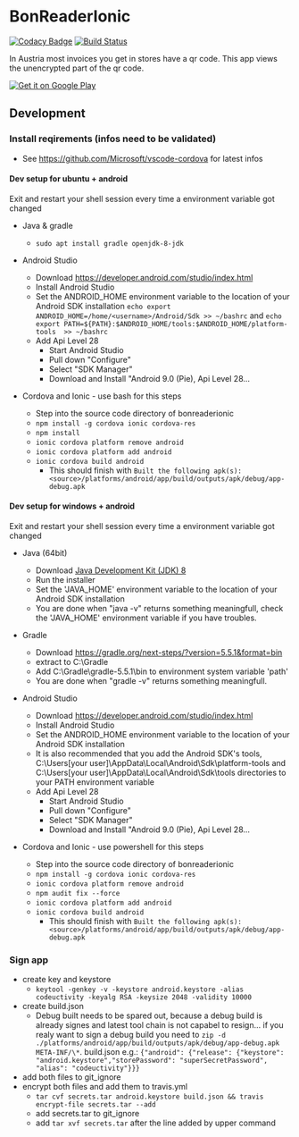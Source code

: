 # BonReaderIonic

[![Codacy Badge](https://api.codacy.com/project/badge/Grade/0c944d0993834feeb525db79ce0893cd)](https://app.codacy.com/app/stesee/BonReaderIonic?utm_source=github.com&utm_medium=referral&utm_content=Codeuctivity/BonReaderIonic&utm_campaign=Badge_Grade_Settings) [![Build Status](https://travis-ci.org/Codeuctivity/BonReaderIonic.svg?branch=master)](https://travis-ci.org/Codeuctivity/BonReaderIonic)

In Austria most invoices you get in stores have a qr code. This app views the unencrypted part of the qr code.

[![Get it on Google Play](https://play.google.com/intl/en_us/badges/images/generic/en_badge_web_generic.png)](https://play.google.com/store/apps/details?id=biz.seeland.bonreader&pcampaignid=MKT-Other-global-all-co-prtnr-py-PartBadge-Mar2515-1)

## Development

### Install reqirements (infos need to be validated)

* See https://github.com/Microsoft/vscode-cordova for latest infos

#### Dev setup for ubuntu + android

Exit and restart your shell session every time a environment variable got changed

* Java & gradle
  * `sudo apt install gradle openjdk-8-jdk`

* Android Studio
  * Download <https://developer.android.com/studio/index.html>
  * Install Android Studio
  * Set the ANDROID_HOME environment variable to the location of your Android SDK installation `echo export ANDROID_HOME=/home/<username>/Android/Sdk >> ~/bashrc` and `echo export PATH=${PATH}:$ANDROID_HOME/tools:$ANDROID_HOME/platform-tools  >> ~/bashrc`
  * Add Api Level 28
    * Start Android Studio
    * Pull down "Configure"
    * Select "SDK Manager"
    * Download and Install "Android 9.0 (Pie), Api Level 28...

* Cordova and Ionic - use bash for this steps
  * Step into the source code directory of bonreaderionic
  * `npm install -g cordova ionic cordova-res`
  * `npm install`
  * `ionic cordova platform remove android`
  * `ionic cordova platform add android`
  * `ionic cordova build android`
    * This should finish with `Built the following apk(s): <source>/platforms/android/app/build/outputs/apk/debug/app-debug.apk`

#### Dev setup for windows + android

Exit and restart your shell session every time a environment variable got changed

* Java (64bit)
  * Download [Java Development Kit (JDK) 8](https://www.oracle.com/technetwork/java/javase/downloads/jdk8-downloads-2133151.html)
  * Run the installer
  * Set the 'JAVA_HOME' environment variable to the location of your Android SDK installation
  * You are done when "java -v" returns something meaningfull, check the 'JAVA_HOME' environment variable if you have troubles.

* Gradle
  * Download <https://gradle.org/next-steps/?version=5.5.1&format=bin>
  * extract to C:\Gradle
  * Add C:\Gradle\gradle-5.5.1\bin to environment system variable 'path'
  * You are done when "gradle -v" returns something meaningfull.

* Android Studio
  * Download <https://developer.android.com/studio/index.html>
  * Install Android Studio
  * Set the ANDROID_HOME environment variable to the location of your Android SDK installation
  * It is also recommended that you add the Android SDK's tools, C:\Users\[your user]\AppData\Local\Android\Sdk\platform-tools and C:\Users\[your user]\AppData\Local\Android\Sdk\tools directories to your PATH environment variable
  * Add Api Level 28
    * Start Android Studio
    * Pull down "Configure"
    * Select "SDK Manager"
    * Download and Install "Android 9.0 (Pie), Api Level 28...

* Cordova and Ionic - use powershell for this steps
  * Step into the source code directory of bonreaderionic
  * `npm install -g cordova ionic cordova-res`
  * `ionic cordova platform remove android`
  * `npm audit fix --force`
  * `ionic cordova platform add android`
  * `ionic cordova build android`
    * This should finish with `Built the following apk(s): <source>/platforms/android/app/build/outputs/apk/debug/app-debug.apk`

### Sign app

* create key and keystore
  * `keytool -genkey -v -keystore android.keystore -alias codeuctivity -keyalg RSA -keysize 2048 -validity 10000`
* create build.json
  * Debug built needs to be spared out, because a debug build is already signes and latest tool chain is not capabel to resign... if you realy want to sign a debug build you need to `zip -d ./platforms/android/app/build/outputs/apk/debug/app-debug.apk META-INF/\*`. build.json e.g.: `{"android": {"release": {"keystore": "android.keystore","storePassword": "superSecretPassword", "alias": "codeuctivity"}}}`
* add both files to git_ignore
* encrypt both files and add them to travis.yml
  * `tar cvf secrets.tar android.keystore build.json && travis encrypt-file secrets.tar --add`
  * add secrets.tar to git_ignore
  * add `tar xvf secrets.tar` after the line added by upper command
